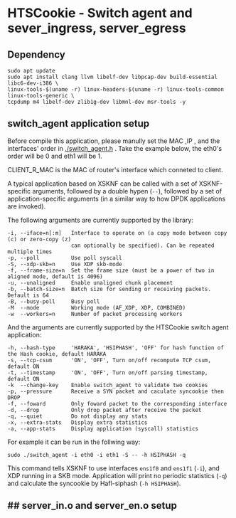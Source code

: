 # HTSCookie - Switch agent and sever_ingress, server_egress
## Dependency
```
sudo apt update
sudo apt install clang llvm libelf-dev libpcap-dev build-essential libc6-dev-i386 \
linux-tools-$(uname -r) linux-headers-$(uname -r) linux-tools-common linux-tools-generic \
tcpdump m4 libelf-dev zlib1g-dev libmnl-dev msr-tools -y
```
## switch_agent application setup

Before compile this application, please manully set the MAC ,IP , and the interfaces' order in [./switch_agent.h](./switch_agent.h) .
Take the example below, the eth0's order will be 0 and eth1 will be 1.

CLIENT_R_MAC is the MAC of router's interface which conneted to client. 

A typical application based on XSKNF can be called with a set of XSKNF-specific arguments, followed by a double hypen (`--`), followed by a set of application-specific arguments (in a similar way to how DPDK applications are invoked).

The following arguments are currently supported by the library:

```
-i, --iface=n[:m]   Interface to operate on (a copy mode between copy (c) or zero-copy (z)
                    can optionally be specified). Can be repeated multiple times
-p, --poll          Use poll syscall
-S, --xdp-skb=n     Use XDP skb-mode
-f, --frame-size=n  Set the frame size (must be a power of two in aligned mode, default is 4096)
-u, --unaligned     Enable unaligned chunk placement
-b, --batch-size=n  Batch size for sending or receiving packets. Default is 64
-B, --busy-poll     Busy poll
-M  --mode          Working mode (AF_XDP, XDP, COMBINED)
-w  --workers=n     Number of packet processing workers
```
And the arguments are currently supported by the HTSCookie switch agent application:
```
-h, --hash-type     'HARAKA', 'HSIPHASH', 'OFF' for hash function of the Hash cookie, default HARAKA
-s, --tcp-csum      'ON', 'OFF', Turn on/off recompute TCP csum, default ON
-t, --timestamp     'ON', 'OFF', Turn on/off parsing timestamp, default ON
-k  --change-key    Enable switch_agent to validate two cookies
-p, --pressure      Receive a SYN packet and caculate syncookie then DROP
-f, --foward        Only foward packet to the corresponding interface
-d, --drop          Only drop packet after receive the packet
-q, --quiet         Do not display any stats
-x, --extra-stats   Display extra statistics
-a, --app-stats     Display application (syscall) statistics
```
For example it can be run in the follwing way:
```
sudo ./switch_agent -i eth0 -i eth1 -S -- -h HSIPHASH -q
```
This command tells XSKNF to use interfaces `ens1f0` and `ens1f1` (`-i`), and XDP running in a SKB mode. Application will print no periodic statistics (`-q`) and calculate the syncookie by Hafl-siphash (`-h HSIPHASH`).

## ## server_in.o and server_en.o setup



